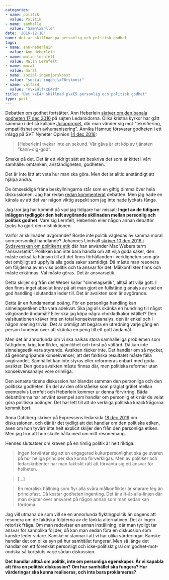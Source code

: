 ```yaml
---
categories:
- name: politik
  value: Politik
- name: samhalle
  value: "Samh\xE4lle"
date: '2016-12-18'
name: det-ar-skillnad-pa-personlig-och-politisk-godhet
tags:
- name: ann-heberlein
  value: Ann Heberlein
- name: malin-lernfelt
  value: Malin Lernfelt
- name: moral
  value: moral
- name: social-ingenjorskonst
  value: "social ingenj\xF6rskonst"
- name: valfard
  value: "v\xE4lf\xE4rd"
title: "Det \xE4r skillnad p\xE5 personlig och politisk godhet"
type: post
---
```

Debatten om godhet fortsätter. Ann Heberlein [skriver om den banala godheten 17 dec 2016](http://ledarsidorna.se/2016/12/ann-heberlein-den-banala-godheten/) på sajten Ledarsidorna. Olika kristna kyrkor har gått samman i det så kallade [Juluppropet](http://www.juluppropet.se/uppropet/), där man vänder sig mot "teknifiering, empatilöshet och avhumanisering". Annika Hamrud försvarar godheten i ett inlägg på SVT Nyheter Opinion [14 dec 2016](http://www.svt.se/opinion/article11534618.svt):

> [Heberlein] tvekar inte en sekund. Vår gåva är ett köp av tjänsten ”känn-dig-god”.

Smaka på det. Det är ett vidrigt sätt att beskriva det som är kittet i vårt samhälle: omtanken, anständigheten, godheten.

Det är inte lätt att veta hur man ska göra. Men det är alltid anständigt att hjälpa andra.

De ömsesidiga fräna beskyllningarna står som en giftig dimma över hela diskussionen. Jag har redan [redan kommenterat](/2016/12/12/godhet-egoism-kylig-berakning/) debatten. Men jag hade en känsla av att det var någon viktig aspekt som jag inte hade lyckats fånga.

Jag tror jag har kommit på vad jag tidigare har missat: **Inget av de tidigare inläggen tydliggör den helt avgörande skillnaden mellan personlig och politisk godhet.** Vare sig Lernfelt, Heberlein eller någon annan debattör tycks ha gjort den distinktionen.

Varför är skillnaden avgörande? Borde inte politik vägledas av samma moral som personligt handlande? Johannes Lindvall [skriver 10 dec 2016 i Sydsvenskan om politikens etik](http://www.sydsvenskan.se/2016-12-10/konflikternas-mellanvag) där han använder Max Webers term "ansvarsetik". Politiken kan inte bara handla om att vilja goda saker, den måste också ta hänsyn till att det finns förhållanden i verkligheten som gör det omöjligt att uppfylla alla goda saker samtidigt. Då måste man resonera om följderna av en viss politik och ta ansvar för det. Målkonflikter finns och måste erkännas. Val måste göras. Det är ansvarsetik.

Detta skiljer sig från det Weber kallar "sinnelagsetik", alltså att vilja gott. I den finns inget absolut krav på att man gjort en fullständig analys av vad en god handling i slutändan leder till. Det är avsikten som är avgörande.

Detta är en fundamental poäng. För en personliga handling kan sinnelagsetiken ofta vara adekvat. Ska jag alls skänka en hundring till något välgörande ändamål? Eller ska jag köpa några chokladkakor istället? Den valsituationen kräver inte en total konsekvensanalys, den är enkel och i någon mening trivial. Det är orimligt att begära en utredning varje gång en person funderar över att skänka en peng till ett gott ändamål.

Men det är annorlunda om vi ska nalkas stora samhälleliga problemen som fattigdom, krig, konflikter, ojämlikhet och brist på välfärd. Då kan inte sinnelagsetik vara styrande. Avsikten räcker inte. Det handlar om så mycket, så genomgripande konsekvenser, att det faktiska resultatet måste fälla avgörandet. Samhället kan inte styras eller reformeras enbart med goda avsikter. Den goda avsikten måste finnas där, men politiska reformer utan konsekvensanalys vore orimliga.

Den senaste tidens diskussion har blandat samman den personliga och den politiska godheten. En del av den oförståelse som präglat grälet mellan exempelvis Lernfelt och Heberlein kommer ur denna förvirring. Båda debattörerna har använt exempel som handlar om personlig etik när de velat göra politiska poänger. Det har lett till att de verkliga politiska knäckfrågorna kommit bort.

Anna Dahlberg skriver på Expressens ledarsida [18 dec 2016](http://www.expressen.se/ledare/anna-dahlberg/fastna-inte-i-goda-mot-onda-fallan/) om diskussionen, och där är det tydligt att det handlar om den politiska etiken, även om hon tyvärr inte helt explicit skiljer den från den personliga etiken. Men jag tror att hon skulle hålla med om mitt resonemang.

Hennes slutsatser om kraven på en rimlig politik är helt riktiga:

> Ingen förväntar sig att en engagerad kulturpersonlighet ska ge svaren på hur heliga principer ska kunna förverkligas. Men av politiker och ledarskribenter har man faktiskt rätt att förvänta sig ett ansvar för helheten.

> [...]

> En moralisk hållning som flyr alla svåra målkonflikter är snarare feg än principfast. Då kostar godheten ingenting. Det är allt-åt-alla-linjen där man skjuter över ansvaret på någon annan som man sedan kan fördöma.

Jag vill utmana de som vill se en annorlunda flyktingpolitik än dagens att resonera om de faktiska följderna av de tänkta alternativen. Det är ingen retorisk fråga. Om man redovisar en annan inställning, där man tydligt tar ansvar för sannolika följder, då kan man sedan föra en diskussion som kanske leder vidare. Kanske vi stannar i att vi har olika värderingar. Kanske handlar det om olika syn på hur samhället fungerar. Men så länge det handlar om ett förenklat personligt och icke-politiskt gräl om godhet-mot-ondska så kortsluts varje sådan diskussion.

**Det handlar alltså om politik, inte om personliga egenskaper. Är vi kapabla att föra en politisk diskussion? Om hur samhället ska fungera? Hur värderingar ska kunna realiseras, och inte bara proklameras?**

